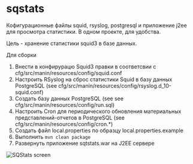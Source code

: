 # sqstats

Кофигурационные файлы squid, rsyslog, postgresql
и приложение j2ee для просмотра статистики.
В одном проекте, для удобства.

Цель - хранение статистики squid3 в базе данных.

Для сборки 

1. Внести в конфирурацю Squid3 правки в соответсвии с cfg/src/manin/resources/config/squid.conf
2. Настроить RSyslog на сброс статистики Squid в базу данных PostgreSQL (see cfg/src/manin/resources/config/rsyslog.d_10-squid.conf)
3. Создать базу данных PostgreSQL (see see cfg/src/manin/resources/config/run.sql)
4. Настроить Cron для периодического обновления материальных представлений-отчетов в PostgreSQL (see cfg/src/manin/resources/config/cron.*)
5. Cоздать файл local.properties по образцу local.properties.example
6. Выполнить `mvn clean package`
7. Развернуть приложение sqtstats.war на J2EE сервере

![SQStats screen](https://cloud.githubusercontent.com/assets/2620272/15465652/5a71d2d4-20de-11e6-8cb1-5c02f687d37a.png)


